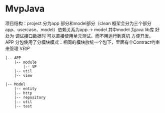 # MvpJava

项目结构：project 分为app 部分和model部分（clean 框架会分为三个部分 app、usercase、model）依赖关系为app -> model
其中model 为java lib库 好处为 调试接口数据时 可以直接使用单元测试。而不用运行到真机 方便开发。
APP 分包使用了分模块模式：相同的模块放统一个包下，里面有个Contract约束来管理 V和P

```
|-- APP
    |-- module
        |-- VP        
    |-- util
    |-- view
    
|-- Model
    |-- entity
    |-- http
    |-- repository
    |-- util
    |-- test 
```

